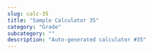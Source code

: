 ```yaml
---
slug: calc-35
title: "Sample Calculator 35"
category: "Grade"
subcategory: ""
description: "Auto-generated calculator #35"
---
```


